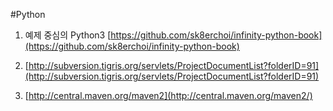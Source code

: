#Python

1. 예제 중심의 Python3 [https://github.com/sk8erchoi/infinity-python-book](https://github.com/sk8erchoi/infinity-python-book)

2. [http://subversion.tigris.org/servlets/ProjectDocumentList?folderID=91](http://subversion.tigris.org/servlets/ProjectDocumentList?folderID=91)

3. [http://central.maven.org/maven2](http://central.maven.org/maven2/)
